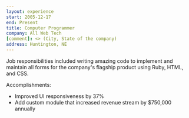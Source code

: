 ```yaml
---
layout: experience
start: 2005-12-17
end: Present
title: Computer Programmer
company: All Web Tech
[comment]: <> (City, State of the company)
address: Huntington, NE
---
```

Job responsibilities included writing amazing code to implement and maintain all forms for the company's flagship product using Ruby, HTML, and CSS.

Accomplishments:
<ul>
    <li>Improved UI responsiveness by 37%</li>
    <li>Add custom module that increased revenue stream by $750,000 annually</li>
</ul>
